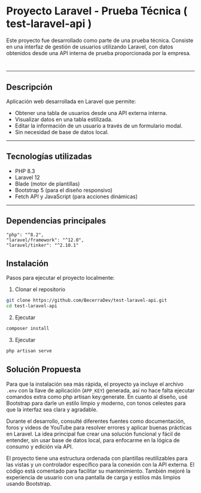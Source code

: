 #  Proyecto Laravel - Prueba Técnica ( test-laravel-api )
Este proyecto fue desarrollado como parte de una prueba técnica. Consiste en una interfaz de gestión de usuarios utilizando Laravel, con datos obtenidos desde una API interna de prueba proporcionada por la empresa.

#

---

## Descripción

Aplicación web desarrollada en Laravel que permite:

- Obtener una tabla de usuarios desde una API externa interna.
- Visualizar datos en una tabla estilizada.
- Editar la información de un usuario a través de un formulario modal.
- Sin necesidad de base de datos local.

---

## Tecnologías utilizadas

- PHP 8.3
- Laravel 12
- Blade (motor de plantillas)
- Bootstrap 5 (para el diseño responsivo)
- Fetch API y JavaScript (para acciones dinámicas)

---

## Dependencias principales

```
"php": "^8.2",
"laravel/framework": "^12.0",
"laravel/tinker": "^2.10.1"
```
## Instalación

Pasos para ejecutar el proyecto localmente:

1. Clonar el repositorio

```bash
git clone https://github.com/BecerraDev/test-laravel-api.git
cd test-laravel-api
```
2. Ejecutar
```bash
composer install
```
3. Ejecutar
```bash
php artisan serve
```
## Solución Propuesta

Para que la instalación sea más rápida, el proyecto ya incluye el archivo `.env` con la llave de aplicación (`APP_KEY`) generada, así no hace falta ejecutar comandos extra como php artisan key:generate. En cuanto al diseño, usé Bootstrap para darle un estilo limpio y moderno, con tonos celestes para que la interfaz sea clara y agradable.

Durante el desarrollo, consulté diferentes fuentes como documentación, foros y videos de YouTube para resolver errores y aplicar buenas prácticas en Laravel. La idea principal fue crear una solución funcional y fácil de entender, sin usar base de datos local, para enfocarme en la lógica de consumo y edición vía API.

El proyecto tiene una estructura ordenada con plantillas reutilizables para las vistas y un controlador específico para la conexión con la API externa. El código está comentado para facilitar su mantenimiento. También mejoré la experiencia de usuario con una pantalla de carga y estilos más limpios usando Bootstrap.

